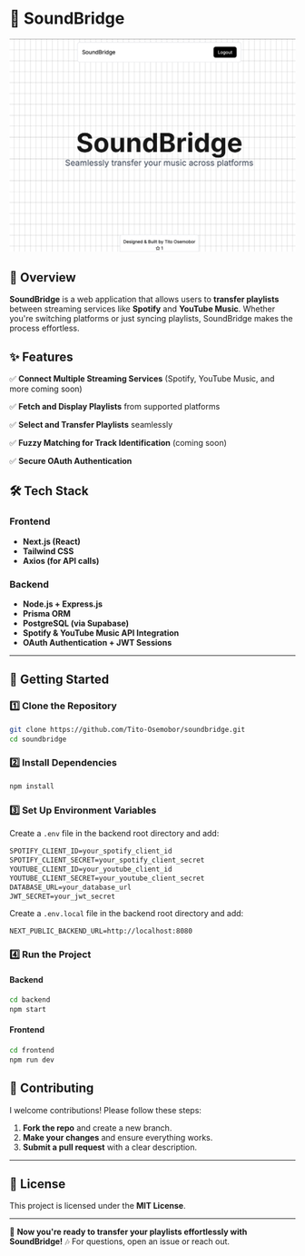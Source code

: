 # 🎵 SoundBridge
<img src="./assets/homepage.png" alt="SoundBridge Homepage"/>

## 📌 Overview
**SoundBridge** is a web application that allows users to **transfer playlists** between streaming services like **Spotify** and **YouTube Music**. Whether you're switching platforms or just syncing playlists, SoundBridge makes the process effortless.

## ✨ Features
✅ **Connect Multiple Streaming Services** (Spotify, YouTube Music, and more coming soon)

✅ **Fetch and Display Playlists** from supported platforms

✅ **Select and Transfer Playlists** seamlessly

✅ **Fuzzy Matching for Track Identification** (coming soon)

✅ **Secure OAuth Authentication**

## 🛠️ Tech Stack
### **Frontend**
- **Next.js (React)**
- **Tailwind CSS**
- **Axios (for API calls)**

### **Backend**
- **Node.js + Express.js**
- **Prisma ORM**
- **PostgreSQL (via Supabase)**
- **Spotify & YouTube Music API Integration**
- **OAuth Authentication + JWT Sessions**

---

## 🚀 **Getting Started**
### 1️⃣ **Clone the Repository**
```bash
git clone https://github.com/Tito-Osemobor/soundbridge.git
cd soundbridge
```

### 2️⃣ **Install Dependencies**
```bash
npm install
```

### 3️⃣ **Set Up Environment Variables**
Create a `.env` file in the backend root directory and add:
```env
SPOTIFY_CLIENT_ID=your_spotify_client_id
SPOTIFY_CLIENT_SECRET=your_spotify_client_secret
YOUTUBE_CLIENT_ID=your_youtube_client_id
YOUTUBE_CLIENT_SECRET=your_youtube_client_secret
DATABASE_URL=your_database_url
JWT_SECRET=your_jwt_secret
```

Create a `.env.local` file in the backend root directory and add:
```env
NEXT_PUBLIC_BACKEND_URL=http://localhost:8080
```

### 4️⃣ **Run the Project**
#### **Backend**
```bash
cd backend
npm start
```
#### **Frontend**
```bash
cd frontend
npm run dev
```

## 🤝 **Contributing**
I welcome contributions! Please follow these steps:
1. **Fork the repo** and create a new branch.
2. **Make your changes** and ensure everything works.
3. **Submit a pull request** with a clear description.

---

## 📜 **License**
This project is licensed under the **MIT License**.

---

🚀 **Now you're ready to transfer your playlists effortlessly with SoundBridge!** 🎶
For questions, open an issue or reach out.
